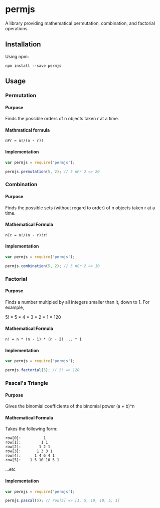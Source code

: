 # permjs

A library providing mathematical permutation, combination, and factorial operations.

## Installation

Using npm:

```
npm install --save permjs
```

## Usage
### Permutation
#### Purpose
Finds the possible orders of n objects taken r at a time.
#### Mathmatical formula
```
nPr = n!/(n - r)!
```
#### Implementation
```javascript
var permjs = require('permjs');

permjs.permutation(5, 2); // 5 nPr 2 => 20
```
### Combination
#### Purpose
Finds the possible sets (without regard to order) of n objects taken r at a time.
#### Mathematical Formula
```
nCr = n!/(n - r)!r!
```
#### Implementation
```javascript
var permjs = require('permjs');

permjs.combination(5, 2); // 5 nCr 2 => 10
```
### Factorial
#### Purpose
Finds a number multipled by all integers smaller than it, down to 1. For example,

5! = 5 * 4 * 3 * 2 * 1 = 120
#### Mathematical Formula
```
n! = n * (n - 1) * (n - 2) ... * 1
```
#### Implementation
```javascript
var permjs = require('permjs');

permjs.factorial(5); // 5! => 120
```
### Pascal's Triangle
#### Purpose
Gives the binomial coefficients of the binomial power (a + b)^n
#### Mathematical Formula
Takes the following form:
```
row[0]:          1
row[1]:         1 1
row[2]:        1 2 1
row[3]:       1 3 3 1
row[4]:      1 4 6 4 1
row[5]:    1 5 10 10 5 1
```
...etc
#### Implementation
```javascript
var permjs = require('permjs');

permjs.pascal(5); // row[5] => [1, 5, 10, 10, 5, 1]
```